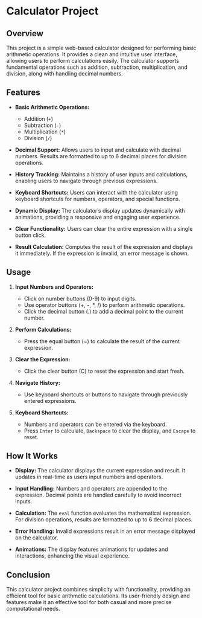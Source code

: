 # Calculator Project

## Overview

This project is a simple web-based calculator designed for performing basic arithmetic operations. It provides a clean and intuitive user interface, allowing users to perform calculations easily. The calculator supports fundamental operations such as addition, subtraction, multiplication, and division, along with handling decimal numbers.

## Features

- **Basic Arithmetic Operations:** 
  - Addition (`+`)
  - Subtraction (`-`)
  - Multiplication (`*`)
  - Division (`/`)

- **Decimal Support:** Allows users to input and calculate with decimal numbers. Results are formatted to up to 6 decimal places for division operations.

- **History Tracking:** Maintains a history of user inputs and calculations, enabling users to navigate through previous expressions.

- **Keyboard Shortcuts:** Users can interact with the calculator using keyboard shortcuts for numbers, operators, and special functions.

- **Dynamic Display:** The calculator’s display updates dynamically with animations, providing a responsive and engaging user experience.

- **Clear Functionality:** Users can clear the entire expression with a single button click.

- **Result Calculation:** Computes the result of the expression and displays it immediately. If the expression is invalid, an error message is shown.

## Usage

1. **Input Numbers and Operators:**
   - Click on number buttons (0-9) to input digits.
   - Use operator buttons (+, -, *, /) to perform arithmetic operations.
   - Click the decimal button (.) to add a decimal point to the current number.

2. **Perform Calculations:**
   - Press the equal button (=) to calculate the result of the current expression.

3. **Clear the Expression:**
   - Click the clear button (C) to reset the expression and start fresh.

4. **Navigate History:**
   - Use keyboard shortcuts or buttons to navigate through previously entered expressions.

5. **Keyboard Shortcuts:**
   - Numbers and operators can be entered via the keyboard.
   - Press `Enter` to calculate, `Backspace` to clear the display, and `Escape` to reset.

## How It Works

- **Display:** The calculator displays the current expression and result. It updates in real-time as users input numbers and operators.
  
- **Input Handling:** Numbers and operators are appended to the expression. Decimal points are handled carefully to avoid incorrect inputs.

- **Calculation:** The `eval` function evaluates the mathematical expression. For division operations, results are formatted to up to 6 decimal places.

- **Error Handling:** Invalid expressions result in an error message displayed on the calculator.

- **Animations:** The display features animations for updates and interactions, enhancing the visual experience.

## Conclusion

This calculator project combines simplicity with functionality, providing an efficient tool for basic arithmetic calculations. Its user-friendly design and features make it an effective tool for both casual and more precise computational needs.
